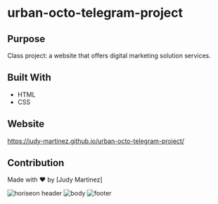 # urban-octo-telegram-project

## Purpose
Class project: a website that offers digital marketing solution services.

## Built With
* HTML
* CSS

## Website
https://judy-martinez.github.io/urban-octo-telegram-project/

## Contribution
Made with ❤️ by [Judy Martinez]

![horiseon header](https://user-images.githubusercontent.com/93234615/141702816-d05eee23-98fb-4817-9cfe-fcd986ff04bd.jpg)
![body](https://user-images.githubusercontent.com/93234615/141702823-c925edbe-e476-44e3-a53d-9b8e7b823511.png)
![footer](https://user-images.githubusercontent.com/93234615/141702827-5f73cff9-36b9-42f1-a194-62af70d3103d.png)

